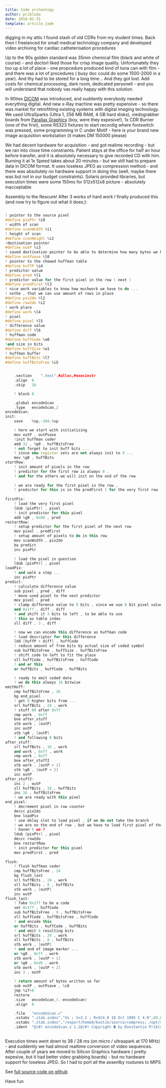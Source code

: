 ```yaml
---
title: Code archeology
author: pribluda
date: 2018-01-31
template: article.jade
---
```


digging in my attic I found  stash of old CDRs from my student times. Back then I freelanced for small medical 
technology company and developed video archiving for cardiac catheterisation procedures  
 
<span class="more"></span>

Up to the 90s golden standard was 35mm chemical film (black and white of course) - and doctorl liked those for crisp image 
quality.  Unfortunately they too up a lot of place - one propcedure produced kind of tuna can with film -  and there was 
a lot of procedures ( busy doc could do some 1500-2000 in a year).  And thy had to be stored for a long time... And they got lost.
Add costs  for  chemical processing, dark room, dedicated personell -  and you will understand that nobody vas really
happy with this solution.

In 90ties [DICOM](https://www.dicomstandard.org/) was introduced, and suddently everybody needed everything digital.  And 
new x-Ray machine was pretty expensive -  so there was market for retrofitting existing  systems with digital imaging 
technology. We used UltraSparks (Ultra 1,  256 MB RAM, 4 GB hard disks),  viedograbber boards from 
[Parallax Graphics](http://www.jlw.com/~woolsey/www.parallaxgraphics.com/products/index.html) (boy, were they expesive!), 
1x CDR Burner (one of the first), some RS323 fixtures to start recordig where footswitch was pressed, some programming in C 
under Motif  -  here is your brand new image acquisition workstation (it makes DM 150000 please)


We had decent hardware for acquisition - and got realime recording - but we ran into  close time constraints.   Patient 
stays at the office for half an hour before transfer, and it is absolutely necessary to give recorded CD with him. Burning 
it at 1x Speed takes about 20 minutes - but we still had to prepare data in DICOM format. It uses loseless JPEG as 
compression method - and there was absolutely no hardware support in doing this (well, maybe there was but not in our budget 
constraints).  Solaris provided libraries, but execution times were some 150ms for 512x512x8 picture - absolutely inacceptable 


Assembly to the Rescure! After 3 works of hard work I finally produced this (and now try to figure out what it does;): 


```c++

! pointer to the source pixel
#define pixPtr %i0
! width of scan
#define scanWidth %i1
! height of scan
#define scanHeight %i2
!destination pointer 
#define outP %i3
! saved destination pointer to be able to determine how many bytes we have written
#define outPsave %l0
! pointer to the chewed huffman table
#define huffP %i4
! predictor value
#define pred %l1
! predictor value for the first pixel in the row ( next )
#define predFirst %l3
! nice work variables to know how muchwork we have to do ...
! nothe , that we can use amount of rows in place
#define pix2do %l2
#define row2do %i2
! work place
#define work %l4
! pixel
#define pixel %l5
! difference value
#define diff %l6
! huffman code
#define huffCode %o0
!and size in bits
#define huffSize %o1
! huffman buffer
#define huffBits %l7
#define huffBitsFree %i5


	.section	".text",#alloc,#execinstr
	.align	8
	.skip	16

	! block 0

	.global	encodeScan
	.type	encodeScan,2
encodeScan:
init:	
	save	%sp,-104,%sp

	! here we start with initializing
	mov outP , outPsave
	!init huffman coder
	add 32 , %g0 , huffBitsFree
	! not forget to init huff bits ...
	! since new register sets are not always init to 0 ...
	mov %g0 , huffBits
startRow:	
	! init amount of pixels in the row
	! predictor for the first row is always 0 ,
	! and for the others we will init on the ond of the row
	
	! we are ready for the first pixel in the row ,
	! predictor for this is in the predFirst ( for the very first row , it's 0 )
	
firstPix:
	! load the very first pixel			
	ldub [pixPtr] , pixel
	! init predictor for this pixel
	add %g0 , 0x80 , pred
restartRow:	
	! setup predictor for the first pixel of the next row
	mov pixel , predFirst
	! setup amount of pixels to do in this row
	mov scanWidth , pix2do
	ba predict
	inc pixPtr
	
	! load the pixel in question
	ldub [pixPtr] , pixel
loadPix:	
	! and walk a step ...
	inc pixPtr
predict:
	! calculate difference value
	sub pixel , pred , diff
	! move used pixel to the next predictor
	mov pixel , pred
	! clamp difference value to 9 bits , since we use 8 bit pixel values
	and 0x1ff , diff , diff
	! and shift it 3 bits to left , to be able to use
	! this as table index
	sll diff , 3 , diff

	! now we can encode this difference as huffman code
	! load descriptor for this difference
	ldd [huffP + diff] , huffCode
	! reduce amount of free bits by actual size of coded symbol
	sub huffBitsFree , huffSize , huffBitsFree
	! shift code to left to fit the place
	sll huffCode , huffBitsFree , huffCode
	! and or this  ...
	or huffBits , huffCode , huffBits

	! ready to emit coded data
	! we do this always 16 bitwise
emitHuff:	
	cmp huffBitsFree , 16
	bg end_pixel
	! get 8 higher bits from ...
	srl huffBits , 24 , work
	! stuff 00 after 0xff
	cmp work , 0xff
	bne after_stuff
	stb work , [outP]
	inc outP
	stb %g0 , [outP]
	! and following 8 bits
after_stuff:	
	srl huffBits , 16 , work
	and work , 0xff , work
	cmp work , 0xff
	bne after_stuff2
	stb work , [outP + 1]
	stb %g0 , [outP + 2]
	inc outP
after_stuff2:	
	inc 2 , outP
	sll huffBits , 16 , huffBits
	inc 16 , huffBitsFree
	! we are ready with this pixel
end_pixel:
	! decrement pixel in row counter
	deccc pix2do
	bne loadPix
	! use delay slot to load pixel , if we do not take the branch
	! we are on the end of row , but we have to load first pixel of the nex row ,
	! haven't we ?
	ldub [pixPtr] , pixel
	deccc row2do
	bne restartRow
	! init predictor for this pixel
	mov predFirst , pred	
	
flush:
	! flush huffman coder
	cmp huffBitsFree , 24
	bg flush_last
	srl huffBits , 24 , work
	sll huffBits , 8 , huffBits
	stb work , [outP]
	inc outP
flush_last:
	! fake 0x1ff to be a code
	set 0x1ff , huffCode
	sub huffBitsFree , 9 , huffBitsFree
	sll huffCode , huffBitsFree , huffCode
	! and encode this
	or huffBits , huffCode , huffBits
	! and emit 8 resulting bits
	srl huffBits , 24 , work
	sll huffBits , 8 , huffBits
	stb work , [outP]
	! and ond of image marker ...
	or %g0 , 0xff , work
	stb work , [outP + 1]
	or %g0 , 0xd9 , work
	stb work , [outP + 2]
	inc 3 , outP	
	
	! return amount of bytes written so far
	sub outP , outPsave , %i0	
	jmp	%i7+8
	restore
	.size	encodeScan,(.-encodeScan)
	.align	8

	.file	"encodeScan.c"
	.xstabs	".stab.index","Xs ; V=3.1 ; R=SC4.0 18 Oct 1995 C 4.0",60,0,0,0
	.xstabs	".stab.index","/export/home0/kostik/source/compress; /opt/SUNWspro/SC4.0/bin/acc -Xs -YP,:/usr/ucblib:/opt/SUNWspro/SC4.0/bin/../lib:/opt/SUNWspro/SC4.0/bin:/usr/ccs/lib:/usr/lib -S -I/usr/ucbinclude  -c encodeScan.c -Qoption acomp -xp",52,0,0,0
	.ident	"@(#) encodeScan.s 1.2@(#) Copyright � by Konstantin Priblouda 1997 all rigths reserved"
	
```

Execution times went down to 38 / 28 ms (on micro / ultraspark  at 170 MHz) -  and suddently we had almost realtime conversion 
of video sequences.  After couple of years we moved to Silicon Graphics hardware ( pretty expesive,  but it had better video 
grabbing boards) - but no hardware support for loseless JPEG. So I had to port all the assenlby routunes to MIPS

See  [full source code on github](https://github.com/ko5tik/compress) 

Have fun